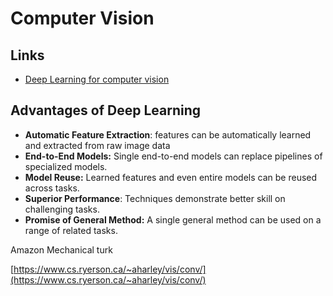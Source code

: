 # Computer Vision

## Links

* [Deep Learning for computer vision](https://mega.nz/fm/iscU0DKJ)

## Advantages of Deep Learning

* **Automatic Feature Extraction**: features can be automatically learned and extracted from raw image data
* **End-to-End Models:** Single end-to-end models can replace pipelines of specialized models.
* **Model Reuse:** Learned features and even entire models can be reused across tasks.
* **Superior Performance**: Techniques demonstrate better skill on challenging tasks.
* **Promise of General Method:** A single general method can be used on a range of related tasks.

Amazon Mechanical turk

[https://www.cs.ryerson.ca/~aharley/vis/conv/](https://www.cs.ryerson.ca/~aharley/vis/conv/)

